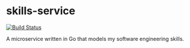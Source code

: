 # skills-service

[![Build Status](https://travis-ci.com/mike-trout/skills-service.svg?branch=master)](https://travis-ci.com/mike-trout/skills-service)

A microservice written in Go that models my software engineering skills.
